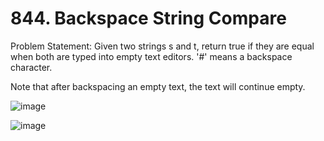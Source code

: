 # 844. Backspace String Compare

Problem Statement: Given two strings s and t, return true if they are equal when both are typed into empty text editors. '#' means a backspace character.

Note that after backspacing an empty text, the text will continue empty.

![image](https://github.com/aryanv175/leetcode/assets/91381804/7e04fcde-e498-4e0a-b4d4-e4f030279e72)

![image](https://github.com/aryanv175/leetcode/assets/91381804/d964b083-d54a-46b4-92db-f12032585a3d)
